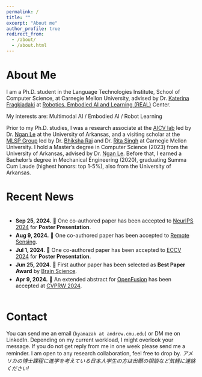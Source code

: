 ```yaml
---
permalink: /
title: ""
excerpt: "About me"
author_profile: true
redirect_from: 
  - /about/
  - /about.html
---
```


About Me
======
I am a Ph.D. student in the Language Technologies Institute, School of Computer Science, at Carnegie Mellon University, advised by Dr. [Katerina Fragkiadaki](https://www.cs.cmu.edu/~katef/) at [Robotics, Embodied AI and Learning (REAL)](https://www.cmu.edu/real/research/index.html) Center. 

My interests are: Multimodal AI / Embodied AI / Robot Learning

Prior to my Ph.D. studies, I was a research associate at the [AICV lab](https://uark-aicv.github.io/) led by Dr. [Ngan Le](https://uark-aicv.github.io/team/ngan_le) at the University of Arkansas, and a visiting scholar at the [MLSP Group](https://cmu-mlsp.github.io/) led by Dr. [Bhiksha Raj](https://cmu-mlsp.github.io/team/bhiksha_raj) and Dr. [Rita Singh](https://www.cylab.cmu.edu/directory/bios/singh-rita.html) at Carnegie Mellon University. I hold a Master’s degree in Computer Science (2023) from the University of Arkansas, advised by Dr. [Ngan Le](https://uark-aicv.github.io/team/ngan_le). Before that, I earned a Bachelor’s degree in Mechanical Engineering (2020), graduating Summa Cum Laude (highest honors: top 1-5%), also from the University of Arkansas.


Recent News
======

<div style="overflow-y: scroll; height: 200px; border: 0px; padding: 5px;">
    <ul style="list-style-type: disc; padding-left: 20px;">
        <li style="margin-top: 5px; margin-bottom: 5px;"><strong>Sep 25, 2024.</strong> 🍻 One co-authored paper has been accepted to <a href="https://neurips.cc/">NeurIPS 2024</a>  for <strong>Poster Presentation</strong>.</li>
        <li style="margin-top: 5px; margin-bottom: 5px;"><strong>Aug 9, 2024.</strong> 🍻 One co-authored paper has been accepted to <a href="https://www.mdpi.com/2072-4292/16/16/2930">Remote Sensing</a>.</li>
        <li style="margin-top: 5px; margin-bottom: 5px;"><strong>Jul 1, 2024.</strong> 🍻 One co-authored paper has been accepted to <a href="https://eccv2024.ecva.net/Conferences/2024/AcceptedPapers">ECCV 2024</a> for <strong>Poster Presentation</strong>.</li>
        <li style="margin-top: 5px; margin-bottom: 5px;"><strong>Jun 25, 2024.</strong> 🍺 First author paper has been selected as <strong>Best Paper Award</strong> by <a href="https://www.mdpi.com/journal/brainsci/awards/2473">Brain Science</a>.</li>
        <li style="margin-top: 5px; margin-bottom: 5px;"><strong>Apr 9, 2024.</strong> 🍺 An extended abstract for <a href="https://uark-aicv.github.io/OpenFusion/">OpenFusion</a> has been accepted at <a href="https://opensun3d.github.io/">CVPRW 2024</a>.</li>
        <li style="margin-top: 5px; margin-bottom: 5px;"><strong>Feb 2, 2024.</strong> 🎉 Accepted to the Ph.D. program offered by <a href="https://www.lti.cs.cmu.edu/academics/phd-programs/index.html">Language Technologies Institute at CMU</a>.</li>
        <li style="margin-top: 5px; margin-bottom: 5px;"><strong>Jan 29, 2024.</strong> 🍺 First author paper has been accepted to <a href="https://2024.ieee-icra.org/">ICRA 2024</a> for <strong>Oral Presentation</strong>.</li>
        <li style="margin-top: 5px; margin-bottom: 5px;"><strong>Jun 21, 2023.</strong> 🍻 One co-authored paper has been accepted to <a href="https://2023.ieeeicip.org/">ICIP 2023</a> for <strong>Oral Presentation</strong>.</li>
        <li style="margin-top: 5px; margin-bottom: 5px;"><strong>Apr 11, 2023.</strong> 🍺 First author paper has been selected as <strong>Editor’s Choice Articles</strong> by <a href="https://www.mdpi.com/2076-3425/12/7/863">Brain Science</a>.</li>
        <li style="margin-top: 5px; margin-bottom: 5px;"><strong>Apr 7, 2023.</strong> 🍻 One co-authored paper has been accepted to <a href="https://sites.google.com/view/ieeecvf-cvpr2023-precognition/home?authuser=0&pli=1">CVPRW 2023</a>.</li>
        <li style="margin-top: 5px; margin-bottom: 5px;"><strong>Nov 18, 2022.</strong> 🎉 Achieved a total of <strong>100 citations</strong>.</li>
        <li style="margin-top: 5px; margin-bottom: 5px;"><strong>Nov 18, 2022.</strong> 🍺 First author paper has been accepted to <a href="https://aaai.org/Conferences/AAAI-23/">AAAI 2023</a> for <strong>Oral Presentation</strong>.</li>
        <li style="margin-top: 5px; margin-bottom: 5px;"><strong>Oct 2, 2022.</strong> 🍻 One co-authored manuscript has been accepted to <a href="https://www.springer.com/journal/11263">IJCV</a>.</li>
        <li style="margin-top: 5px; margin-bottom: 5px;"><strong>Oct 2, 2022.</strong> 🍻 One co-authored paper has been accepted to <a href="https://bmvc2022.org/">BMVC 2022</a>.</li>
        <li style="margin-top: 5px; margin-bottom: 5px;"><strong>Jun 20, 2022.</strong> 🍺 First author paper has been accepted to <a href="https://2022.ieeeicip.org/">ICIP 2022</a> for <strong>Oral Presentation</strong>.</li>
        <li style="margin-top: 5px; margin-bottom: 5px;"><strong>Oct 4, 2021.</strong> 🍻 One co-authored paper has been accepted to <a href="https://www.bmvc2021-virtualconference.com/">BMVC 2021</a> for <strong>Oral Presentation</strong>.</li>
        <li style="margin-top: 5px; margin-bottom: 5px;"><strong>Nov 30, 2017.</strong> 🍷 Initiated as a member of <a href="https://www.tbp.org/recruit/recruitHome.cfm">Tau Beta Pi</a>, the Engineering Honor Society.</li>
        <li style="margin-top: 5px; margin-bottom: 5px;"><strong>Nov 28, 2017.</strong> ✍️ Received <a href="/files/CSWA_kyamazak_email_uark_edu.pdf">CSWA</a> in mechanical design.</li>
        <li style="margin-top: 5px; margin-bottom: 5px;"><strong>Aug 22, 2016.</strong> Started school at the University of Arkansas.</li>
        <li style="margin-top: 5px; margin-bottom: 5px;"><strong>Aug 2014.</strong> Joined Summer Program at Harvard University.</li>
    </ul>
</div>
<br>

Contact
======
You can send me an email (`kyamazak at andrew.cmu.edu`) or DM me on LinkedIn. Depending on my current workload, I might overlook your message. If you do not get reply from me in one week please send me a reminder. I am open to any research collaboration, feel free to drop by. *アメリカの博士課程に進学を考えている日本人学生の方は出願の相談など気軽に連絡ください!*

<script data-name="BMC-Widget" data-cfasync="false" src="https://cdnjs.buymeacoffee.com/1.0.0/widget.prod.min.js" data-id="kashuyamazk" data-description="Support me on Buy me a coffee!" data-message="" data-color="#40DCA5" data-position="Right" data-x_margin="18" data-y_margin="18"></script>

